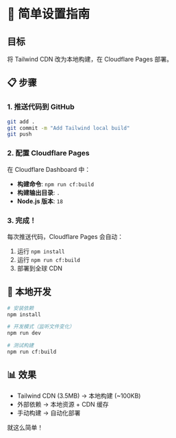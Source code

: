 # 🎯 简单设置指南

## 目标
将 Tailwind CDN 改为本地构建，在 Cloudflare Pages 部署。

## 📋 步骤

### 1. 推送代码到 GitHub
```bash
git add .
git commit -m "Add Tailwind local build"
git push
```

### 2. 配置 Cloudflare Pages
在 Cloudflare Dashboard 中：
- **构建命令**: `npm run cf:build`
- **构建输出目录**: `.`
- **Node.js 版本**: `18`

### 3. 完成！
每次推送代码，Cloudflare Pages 会自动：
1. 运行 `npm install`
2. 运行 `npm run cf:build`
3. 部署到全球 CDN

## 🔧 本地开发
```bash
# 安装依赖
npm install

# 开发模式（监听文件变化）
npm run dev

# 测试构建
npm run cf:build
```

## 📊 效果
- Tailwind CDN (3.5MB) → 本地构建 (~100KB)
- 外部依赖 → 本地资源 + CDN 缓存
- 手动构建 → 自动化部署

就这么简单！
